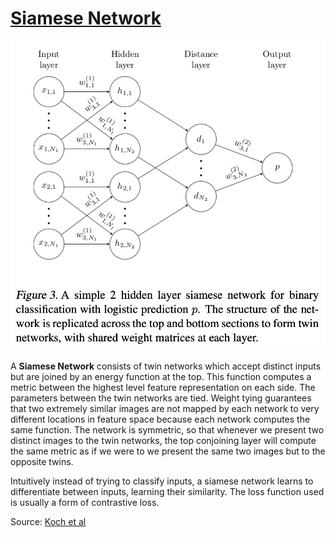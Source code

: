 # [Siamese Network](https://paperswithcode.com/method/siamese-network)
![](./img/Screen_Shot_2020-06-29_at_9.48.12_PM_aUqN5WU.png)

A **Siamese Network** consists of twin networks which accept distinct inputs but are joined by an energy function at the top. This function computes a metric between the highest level feature representation on each side. The parameters between the twin networks are tied. Weight tying guarantees that two extremely similar images are not mapped by each network to very different locations in feature space because each network computes the same function. The network is symmetric, so that whenever we present two distinct images to the twin networks, the top conjoining layer will compute the same metric as if we were to we present the same two images but to the opposite twins.

Intuitively instead of trying to classify inputs, a siamese network learns to differentiate between inputs, learning their similarity. The loss function used is usually a form of contrastive loss.

Source: [Koch et al](https://www.cs.cmu.edu/~rsalakhu/papers/oneshot1.pdf)

